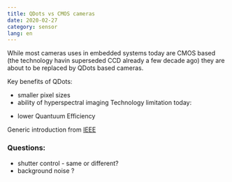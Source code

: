 ```yaml
---
title: QDots vs CMOS cameras
date: 2020-02-27
category: sensor
lang: en
---
```


While most cameras uses in embedded systems today are CMOS based (the technology havin superseded CCD already a few decade ago) they are about to be replaced by QDots based cameras.

Key benefits of QDots: 
* smaller pixel sizes
* ability of hyperspectral imaging
Technology limitation today:
- lower Quantuum Efficiency

Generic introduction from [IEEE](https://spectrum.ieee.org/consumer-electronics/audiovideo/move-over-cmos-here-come-snapshots-by-quantum-dots)

### Questions:
* shutter control - same or different?
* background noise ?
